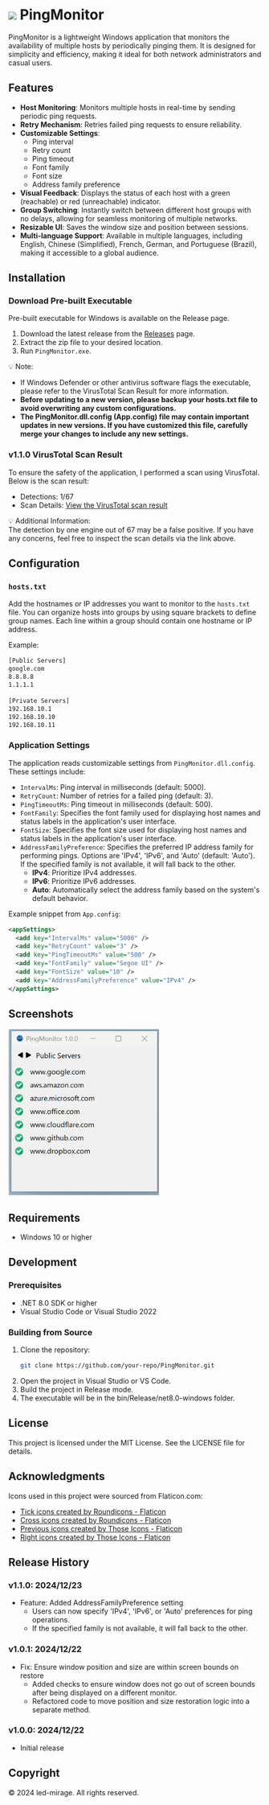 # <img src="images/icon/PingMonitor.ico" width="48"> PingMonitor

PingMonitor is a lightweight Windows application that monitors the availability of multiple hosts by periodically pinging them. It is designed for simplicity and efficiency, making it ideal for both network administrators and casual users.

## Features

- **Host Monitoring**: Monitors multiple hosts in real-time by sending periodic ping requests.
- **Retry Mechanism**: Retries failed ping requests to ensure reliability.
- **Customizable Settings**:
  - Ping interval
  - Retry count
  - Ping timeout
  - Font family
  - Font size
  - Address family preference
- **Visual Feedback**: Displays the status of each host with a green (reachable) or red (unreachable) indicator.
- **Group Switching**: Instantly switch between different host groups with no delays, allowing for seamless monitoring of multiple networks.
- **Resizable UI**: Saves the window size and position between sessions.
- **Multi-language Support**: Available in multiple languages, including English, Chinese (Simplified), French, German, and Portuguese (Brazil), making it accessible to a global audience.

## Installation

### Download Pre-built Executable

Pre-built executable for Windows is available on the Release page.

1. Download the latest release from the [Releases](https://github.com/led-mirage/PingMonitor/releases) page.
2. Extract the zip file to your desired location.
3. Run `PingMonitor.exe`.

💡 Note:  
- If Windows Defender or other antivirus software flags the executable, please refer to the VirusTotal Scan Result for more information.
- **Before updating to a new version, please backup your hosts.txt file to avoid overwriting any custom configurations.**
- **The PingMonitor.dll.config (App.config) file may contain important updates in new versions. If you have customized this file, carefully merge your changes to include any new settings.**

### v1.1.0 VirusTotal Scan Result

To ensure the safety of the application, I performed a scan using VirusTotal. Below is the scan result:

- Detections: 1/67
- Scan Details: [View the VirusTotal scan result](https://www.virustotal.com/gui/file/a9a70da3b96d54fdc2612c1584aaed92403a7565c0e6acd4b5a95cc8a7d1a40f)

💡 Additional Information:  
The detection by one engine out of 67 may be a false positive. If you have any concerns, feel free to inspect the scan details via the link above.

## Configuration

### `hosts.txt`

Add the hostnames or IP addresses you want to monitor to the `hosts.txt` file. You can organize hosts into groups by using square brackets to define group names. Each line within a group should contain one hostname or IP address.

Example:

```text
[Public Servers]
google.com
8.8.8.8
1.1.1.1

[Private Servers]
192.168.10.1
192.168.10.10
192.168.10.11
```

### Application Settings

The application reads customizable settings from `PingMonitor.dll.config`. These settings include:
- `IntervalMs`: Ping interval in milliseconds (default: 5000).
- `RetryCount`: Number of retries for a failed ping (default: 3).
- `PingTimeoutMs`: Ping timeout in milliseconds (default: 500).
- `FontFamily`: Specifies the font family used for displaying host names and status labels in the application's user interface.
- `FontSize`: Specifies the font size used for displaying host names and status labels in the application's user interface.
- `AddressFamilyPreference`: Specifies the preferred IP address family for performing pings. Options are 'IPv4', 'IPv6', and 'Auto' (default: 'Auto'). If the specified family is not available, it will fall back to the other.
  - **IPv4**: Prioritize IPv4 addresses.
  - **IPv6**: Prioritize IPv6 addresses.
  - **Auto**: Automatically select the address family based on the system's default behavior.

Example snippet from `App.config`:

```xml
<appSettings>
  <add key="IntervalMs" value="5000" />
  <add key="RetryCount" value="3" />
  <add key="PingTimeoutMs" value="500" />
  <add key="FontFamily" value="Segoe UI" />
  <add key="FontSize" value="10" />
  <add key="AddressFamilyPreference" value="IPv4" />
</appSettings>
```

## Screenshots

<img src="documents/screenshot.gif" width="300">

## Requirements

- Windows 10 or higher

## Development

### Prerequisites

- .NET 8.0 SDK or higher
- Visual Studio Code or Visual Studio 2022

### Building from Source

1. Clone the repository:
    ```bash
    git clone https://github.com/your-repo/PingMonitor.git
    ```
2. Open the project in Visual Studio or VS Code.
3. Build the project in Release mode.
4. The executable will be in the bin/Release/net8.0-windows folder.

## License

This project is licensed under the MIT License. See the LICENSE file for details.

## Acknowledgments

Icons used in this project were sourced from Flaticon.com:

- <a href="https://www.flaticon.com/free-icons/tick" title="tick icons">Tick icons created by Roundicons - Flaticon</a>
- <a href="https://www.flaticon.com/free-icons/cross" title="cross icons">Cross icons created by Roundicons - Flaticon</a>
- <a href="https://www.flaticon.com/free-icons/previous" title="previous icons">Previous icons created by Those Icons - Flaticon</a>
- <a href="https://www.flaticon.com/free-icons/right" title="right icons">Right icons created by Those Icons - Flaticon</a>

## Release History

### **v1.1.0**: 2024/12/23

- Feature: Added AddressFamilyPreference setting
  - Users can now specify 'IPv4', 'IPv6', or 'Auto' preferences for ping operations.
  - If the specified family is not available, it will fall back to the other.

### **v1.0.1**: 2024/12/22

- Fix: Ensure window position and size are within screen bounds on restore
  - Added checks to ensure window does not go out of screen bounds after being displayed on a different monitor.
  - Refactored code to move position and size restoration logic into a separate method.

### **v1.0.0**: 2024/12/22

- Initial release

## Copyright

© 2024 led-mirage. All rights reserved.
